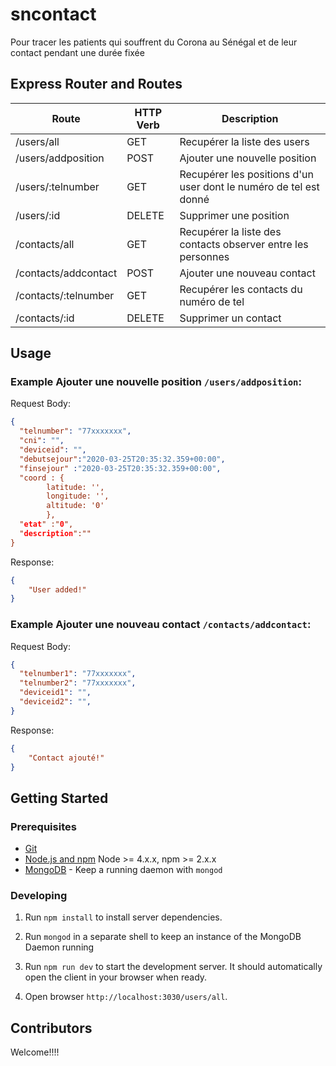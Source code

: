 # sncontact
Pour tracer les patients qui souffrent du Corona au Sénégal et de leur contact pendant une durée fixée


## Express Router and Routes

| Route           | HTTP Verb   | Description                          |
| --------------- | ---------  | ------------------------------------ |
| /users/all      | GET      | Recupérer la liste des users         |
| /users/addposition      | POST                    | Ajouter une nouvelle position                  |
| /users/:telnumber  | GET    | Recupérer les positions d'un user dont le numéro de tel est donné                |
| /users/:id  | DELETE  | Supprimer une position |
| /contacts/all      | GET                    | Recupérer la liste des contacts observer entre les personnes         |
| /contacts/addcontact      | POST                   | Ajouter une nouveau contact                  |
| /contacts/:telnumber  | GET   | Recupérer les  contacts du numéro de tel                 |
| /contacts/:id  | DELETE  | Supprimer un contact |


## Usage

### Example **Ajouter une nouvelle position** `/users/addposition`:

Request Body:
```json
{
  "telnumber": "77xxxxxxx",
  "cni": "",
  "deviceid": "",
  "debutsejour":"2020-03-25T20:35:32.359+00:00",
  "finsejour" :"2020-03-25T20:35:32.359+00:00",
  "coord : {
        latitude: '',
        longitude: '',
        altitude: '0'
        },
  "etat" :"0",
  "description":""
}
```

Response:
```json
{
    "User added!"
}
```
### Example **Ajouter une nouveau contact** `/contacts/addcontact`:

Request Body:
```json
{
  "telnumber1": "77xxxxxxx",
  "telnumber2": "77xxxxxxx",
  "deviceid1": "",
  "deviceid2": "",
}
```

Response:
```json
{
    "Contact ajouté!"
}
```


## Getting Started

### Prerequisites

- [Git](https://git-scm.com/)
- [Node.js and npm](nodejs.org) Node >= 4.x.x, npm >= 2.x.x
- [MongoDB](https://www.mongodb.org/) - Keep a running daemon with `mongod`

### Developing

1. Run `npm install` to install server dependencies.

2. Run `mongod` in a separate shell to keep an instance of the MongoDB Daemon running

3. Run `npm run dev` to start the development server. It should automatically open the client in your browser when ready.

4. Open browser `http://localhost:3030/users/all`.


## Contributors
Welcome!!!!


